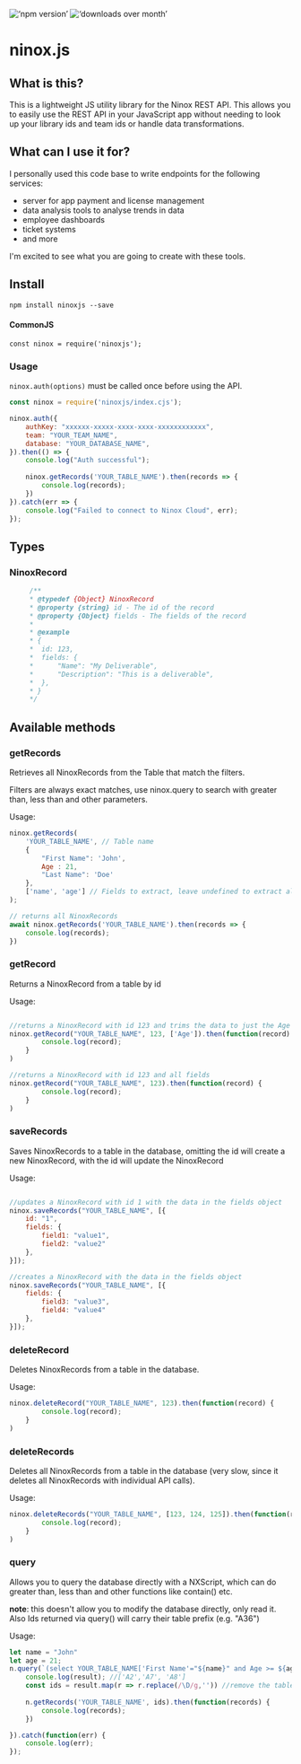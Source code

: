 ![‘npm version’](http://img.shields.io/npm/v/ninoxjs.svg?style=flat) ![‘downloads over month’](http://img.shields.io/npm/dm/ninoxjs.svg?style=flat)

ninox.js
========================

## What is this?

This is a lightweight JS utility library for the Ninox REST API. This allows you to easily use the REST API in your JavaScript app without needing to look up your library ids and team ids or handle data transformations.

## What can I use it for?

I personally used this code base to write endpoints for the following services:
 - server for app payment and license management
 - data analysis tools to analyse trends in data
 - employee dashboards
 - ticket systems
 - and more

I'm excited to see what you are going to create with these tools.

## Install

```
npm install ninoxjs --save
```

#### CommonJS
`const ninox = require('ninoxjs');`

### Usage

`ninox.auth(options)` must be called once before using the API.

```javascript
const ninox = require('ninoxjs/index.cjs');

ninox.auth({
	authKey: "xxxxxx-xxxxx-xxxx-xxxx-xxxxxxxxxxxx",
	team: "YOUR_TEAM_NAME",
	database: "YOUR_DATABASE_NAME",
}).then(() => {
	console.log("Auth successful");
	
	ninox.getRecords('YOUR_TABLE_NAME').then(records => {
		console.log(records);
	})
}).catch(err => {
    console.log("Failed to connect to Ninox Cloud", err);
});
```

## Types

### NinoxRecord

```javascript
     /**
	 * @typedef {Object} NinoxRecord
	 * @property {string} id - The id of the record
	 * @property {Object} fields - The fields of the record
	 *
	 * @example
	 * {
	 *  id: 123,
	 *  fields: {
	 *      "Name": "My Deliverable",
	 *      "Description": "This is a deliverable",
	 *  },
	 * }
	 */
```

## Available methods

### getRecords
Retrieves all NinoxRecords from the Table that match the filters.

Filters are always exact matches, use ninox.query to search with greater than, less than and other parameters.

Usage:
```javascript
ninox.getRecords(
	'YOUR_TABLE_NAME', // Table name
    {
        "First Name": 'John', 
        Age : 21,
        "Last Name": 'Doe'
    },
    ['name', 'age'] // Fields to extract, leave undefined to extract all fields
);

// returns all NinoxRecords
await ninox.getRecords('YOUR_TABLE_NAME').then(records => {
    console.log(records);
})
```

### getRecord
Returns a NinoxRecord from a table by id

Usage:

```javascript

//returns a NinoxRecord with id 123 and trims the data to just the Age field
ninox.getRecord("YOUR_TABLE_NAME", 123, ['Age']).then(function(record) {
        console.log(record);
    }
)

//returns a NinoxRecord with id 123 and all fields
ninox.getRecord("YOUR_TABLE_NAME", 123).then(function(record) {
        console.log(record);
    }
)
```

### saveRecords
Saves NinoxRecords to a table in the database, omitting the id will create a new NinoxRecord, with the id will update the NinoxRecord

Usage:

```javascript

//updates a NinoxRecord with id 1 with the data in the fields object
ninox.saveRecords("YOUR_TABLE_NAME", [{
	id: "1",
	fields: {
		field1: "value1",
		field2: "value2"
	},
}]);

//creates a NinoxRecord with the data in the fields object
ninox.saveRecords("YOUR_TABLE_NAME", [{
	fields: {
		field3: "value3",
		field4: "value4"
	},
}]);
```

### deleteRecord
Deletes NinoxRecords from a table in the database.

Usage:
```javascript
ninox.deleteRecord("YOUR_TABLE_NAME", 123).then(function(record) {
        console.log(record);
    }
)
```

### deleteRecords
Deletes all NinoxRecords from a table in the database (very slow, since it deletes all NinoxRecords with individual API calls).

Usage:
```javascript
ninox.deleteRecords("YOUR_TABLE_NAME", [123, 124, 125]).then(function(record) {
        console.log(record);
    }
)
```
### query
Allows you to query the database directly with a NXScript, which can do greater than, less than and other functions like contain() etc.

**note**: this doesn't allow you to modify the database directly, only read it. Also Ids returned via query() will carry their table prefix (e.g. "A36")

Usage:
```javascript
let name = "John"
let age = 21;
n.query(`(select YOUR_TABLE_NAME['First Name'="${name}" and Age >= ${age}])`).then(function(result) {
	console.log(result); //['A2','A7', 'A8']
    const ids = result.map(r => r.replace(/\D/g,'')) //remove the table prefix);
    
	n.getRecords('YOUR_TABLE_NAME', ids).then(function(records) {
		console.log(records);
	})

}).catch(function(err) {
	console.log(err);
});
```

